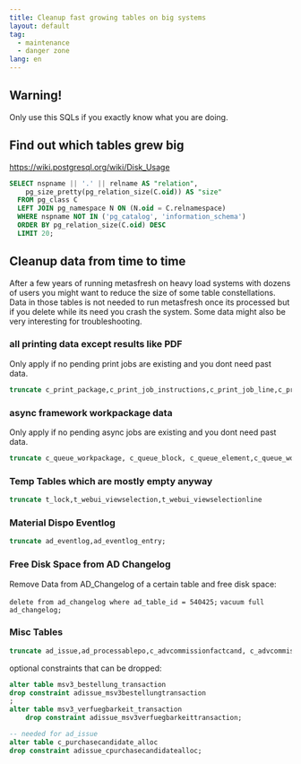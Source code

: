 ```yaml
---
title: Cleanup fast growing tables on big systems
layout: default
tag: 
  - maintenance
  - danger zone  
lang: en
---
```


## Warning!

Only use this SQLs if you exactly know what you are doing.

## Find out which tables grew big

https://wiki.postgresql.org/wiki/Disk_Usage

```SQL
SELECT nspname || '.' || relname AS "relation",
    pg_size_pretty(pg_relation_size(C.oid)) AS "size"
  FROM pg_class C
  LEFT JOIN pg_namespace N ON (N.oid = C.relnamespace)
  WHERE nspname NOT IN ('pg_catalog', 'information_schema')
  ORDER BY pg_relation_size(C.oid) DESC
  LIMIT 20;

```



## Cleanup data from time to time

After a few years of running metasfresh on heavy load systems with dozens of users you might want to reduce the size of some table constellations.
Data in those tables is not needed to run metasfresh once its processed but if you delete while its need you crash the system.
Some data might also be very interesting for troubleshooting.

### all printing data except results like PDF 

Only apply if no pending print jobs are existing and you dont need past data.

```SQL
truncate c_print_package,c_print_job_instructions,c_print_job_line,c_print_packageinfo,c_printpackagedata,c_print_job_detail;
```

### async framework workpackage data

Only apply if no pending async jobs are existing and you dont need past data.

```SQL
truncate c_queue_workpackage, c_queue_block, c_queue_element,c_queue_workpackage_log,c_queue_workpackage_param;
```

### Temp Tables which are mostly empty anyway

```SQL
truncate t_lock,t_webui_viewselection,t_webui_viewselectionline
```

### Material Dispo Eventlog

```SQL
truncate ad_eventlog,ad_eventlog_entry;
```

### Free Disk Space from AD Changelog 

Remove Data from AD_Changelog of a certain table and free disk space:

`delete from ad_changelog where ad_table_id = 540425;`
`vacuum full ad_changelog;`


### Misc Tables

```SQL
truncate ad_issue,ad_processablepo,c_advcommissionfactcand, c_advcommissionfact, c_incidentlinefact,c_advcomfact_salesrepfact
```

optional constraints that can be dropped:

```SQL
alter table msv3_bestellung_transaction
drop constraint adissue_msv3bestellungtransaction
;
alter table msv3_verfuegbarkeit_transaction
    drop constraint adissue_msv3verfuegbarkeittransaction;

-- needed for ad_issue
alter table c_purchasecandidate_alloc 
drop constraint adissue_cpurchasecandidatealloc;
```


